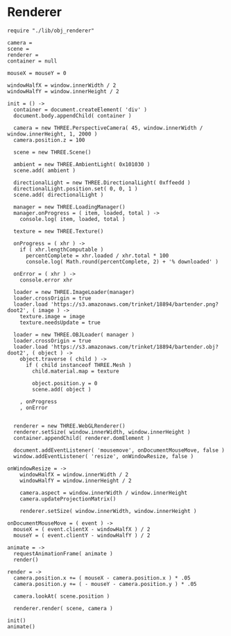 Renderer
========

    require "./lib/obj_renderer"

    camera = 
    scene = 
    renderer = 
    container = null

    mouseX = mouseY = 0

    windowHalfX = window.innerWidth / 2
    windowHalfY = window.innerHeight / 2

    init = () ->
      container = document.createElement( 'div' )
      document.body.appendChild( container )
      
      camera = new THREE.PerspectiveCamera( 45, window.innerWidth / window.innerHeight, 1, 2000 )
      camera.position.z = 100
      
      scene = new THREE.Scene()
      
      ambient = new THREE.AmbientLight( 0x101030 )
      scene.add( ambient )
      
      directionalLight = new THREE.DirectionalLight( 0xffeedd )
      directionalLight.position.set( 0, 0, 1 )
      scene.add( directionalLight )
      
      manager = new THREE.LoadingManager()
      manager.onProgress = ( item, loaded, total ) ->
      	console.log( item, loaded, total )
      
      texture = new THREE.Texture()
      
      onProgress = ( xhr ) ->
        if ( xhr.lengthComputable )
          percentComplete = xhr.loaded / xhr.total * 100
          console.log( Math.round(percentComplete, 2) + '% downloaded' )
      
      onError = ( xhr ) ->
        console.error xhr
      
      loader = new THREE.ImageLoader(manager)
      loader.crossOrigin = true
      loader.load 'https://s3.amazonaws.com/trinket/18894/bartender.png?doot2', ( image ) ->
        texture.image = image
        texture.needsUpdate = true

      loader = new THREE.OBJLoader( manager )
      loader.crossOrigin = true
      loader.load 'https://s3.amazonaws.com/trinket/18894/bartender.obj?doot2', ( object ) ->
        object.traverse ( child ) ->
          if ( child instanceof THREE.Mesh )    
            child.material.map = texture
            
            object.position.y = 0
            scene.add( object )
      
        , onProgress
        , onError
      
      
      renderer = new THREE.WebGLRenderer()
      renderer.setSize( window.innerWidth, window.innerHeight )
      container.appendChild( renderer.domElement )
      
      document.addEventListener( 'mousemove', onDocumentMouseMove, false )
      window.addEventListener( 'resize', onWindowResize, false )

    onWindowResize = ->
    	windowHalfX = window.innerWidth / 2
    	windowHalfY = window.innerHeight / 2

    	camera.aspect = window.innerWidth / window.innerHeight
    	camera.updateProjectionMatrix()

    	renderer.setSize( window.innerWidth, window.innerHeight )

    onDocumentMouseMove = ( event ) ->
      mouseX = ( event.clientX - windowHalfX ) / 2
      mouseY = ( event.clientY - windowHalfY ) / 2

    animate = ->
      requestAnimationFrame( animate )
      render()

    render = ->
      camera.position.x += ( mouseX - camera.position.x ) * .05
      camera.position.y += ( - mouseY - camera.position.y ) * .05
      
      camera.lookAt( scene.position )
      
      renderer.render( scene, camera )

    init()
    animate()
